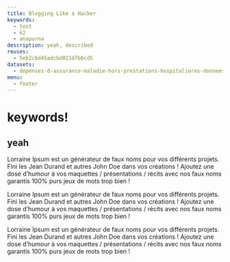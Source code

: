 ```yaml
---
title: Blogging Like a Hacker
keywords:
  - test
  - k2
  - anapurna
description: yeah, described
reuses:
  - 5eb2c6d45adcbd021d7b6cd5
datasets:
  - depenses-d-assurance-maladie-hors-prestations-hospitalieres-donnees-nationales
menu:
  - footer
---
```


# keywords!

## yeah

Lorraine Ipsum est un générateur de faux noms pour vos différents projets. Fini les Jean Durand et autres John Doe dans vos créations !
Ajoutez une dose d’humour à vos maquettes / présentations / récits avec nos faux noms garantis 100% purs jeux de mots trop bien !

Lorraine Ipsum est un générateur de faux noms pour vos différents projets. Fini les Jean Durand et autres John Doe dans vos créations !
Ajoutez une dose d’humour à vos maquettes / présentations / récits avec nos faux noms garantis 100% purs jeux de mots trop bien !

Lorraine Ipsum est un générateur de faux noms pour vos différents projets. Fini les Jean Durand et autres John Doe dans vos créations !
Ajoutez une dose d’humour à vos maquettes / présentations / récits avec nos faux noms garantis 100% purs jeux de mots trop bien !
